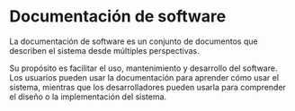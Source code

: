 # Documentación de software

La documentación de software es un conjunto de documentos que describen el sistema desde múltiples perspectivas.

Su propósito es facilitar el uso, mantenimiento y desarrollo del software. Los usuarios pueden usar la documentación para aprender cómo usar el sistema, mientras que los desarrolladores pueden usarla para comprender el diseño o la implementación del sistema.
